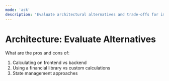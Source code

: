 ```yaml
---
mode: 'ask'
description: 'Evaluate architectural alternatives and trade-offs for implementation decisions'
---
```


# Architecture: Evaluate Alternatives

What are the pros and cons of:
1. Calculating on frontend vs backend
2. Using a financial library vs custom calculations
3. State management approaches
